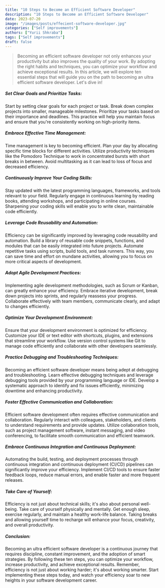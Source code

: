 ```yaml
---
title: "10 Steps to Become an Efficient Software Developer"
description: "10 Steps to Become an Efficient Software Developer"
date: 2023-07-20
image: "/images/posts/effecient-software-developer.jpg"
categories: ["Self improvements"]
authors: ["Yurii Shkraba"]
tags: ["Self improvements"]
draft: false
---
```


> Becoming an efficient software developer not only enhances your productivity but also improves the quality of your work. By adopting the right habits and techniques, you can optimize your workflow and achieve exceptional results. In this article, we will explore ten essential steps that will guide you on the path to becoming an ultra efficient software developer. Let's dive in!


##### Set Clear Goals and Prioritize Tasks:
Start by setting clear goals for each project or task. Break down complex projects into smaller, manageable milestones. Prioritize your tasks based on their importance and deadlines. This practice will help you maintain focus and ensure that you're consistently working on high-priority items.

##### Embrace Effective Time Management:
Time management is key to becoming efficient. Plan your day by allocating specific time blocks for different activities. Utilize productivity techniques like the Pomodoro Technique to work in concentrated bursts with short breaks in between. Avoid multitasking as it can lead to loss of focus and decreased efficiency.

##### Continuously Improve Your Coding Skills:
Stay updated with the latest programming languages, frameworks, and tools relevant to your field. Regularly engage in continuous learning by reading books, attending workshops, and participating in online courses. Sharpening your coding skills will enable you to write clean, maintainable code efficiently.

##### Leverage Code Reusability and Automation:
Efficiency can be significantly improved by leveraging code reusability and automation. Build a library of reusable code snippets, functions, and modules that can be easily integrated into future projects. Automate repetitive tasks using scripts, build tools, and task runners. This way, you can save time and effort on mundane activities, allowing you to focus on more critical aspects of development.

##### Adopt Agile Development Practices:
Implementing agile development methodologies, such as Scrum or Kanban, can greatly enhance your efficiency. Embrace iterative development, break down projects into sprints, and regularly reassess your progress. Collaborate effectively with team members, communicate clearly, and adapt to changes efficiently.

##### Optimize Your Development Environment:
Ensure that your development environment is optimized for efficiency. Customize your IDE or text editor with shortcuts, plugins, and extensions that streamline your workflow. Use version control systems like Git to manage code efficiently and collaborate with other developers seamlessly.

##### Practice Debugging and Troubleshooting Techniques:
Becoming an efficient software developer means being adept at debugging and troubleshooting. Learn effective debugging techniques and leverage debugging tools provided by your programming language or IDE. Develop a systematic approach to identify and fix issues efficiently, minimizing downtime and enhancing productivity.

##### Foster Effective Communication and Collaboration:
Efficient software development often requires effective communication and collaboration. Regularly interact with colleagues, stakeholders, and clients to understand requirements and provide updates. Utilize collaboration tools, such as project management software, instant messaging, and video conferencing, to facilitate smooth communication and efficient teamwork.

##### Embrace Continuous Integration and Continuous Deployment:
Automating the build, testing, and deployment processes through continuous integration and continuous deployment (CI/CD) pipelines can significantly improve your efficiency. Implement CI/CD tools to ensure faster feedback loops, reduce manual errors, and enable faster and more frequent releases.

##### Take Care of Yourself:
Efficiency is not just about technical skills; it's also about personal well-being. Take care of yourself physically and mentally. Get enough sleep, exercise regularly, and maintain a healthy work-life balance. Taking breaks and allowing yourself time to recharge will enhance your focus, creativity, and overall productivity.

##### Conclusion:

Becoming an ultra efficient software developer is a continuous journey that requires discipline, constant improvement, and the adoption of smart strategies. By following these ten steps, you can optimize your workflow, increase productivity, and achieve exceptional results. Remember, efficiency is not just about working harder; it's about working smarter. Start implementing these steps today, and watch your efficiency soar to new heights in your software development career.
